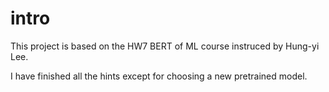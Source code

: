 # intro

This project is based on the HW7 BERT of ML course instruced by Hung-yi Lee.

I have finished all the hints except for choosing a new pretrained model.